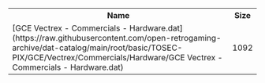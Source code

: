 <table>
<tr><th>Name</th><th>Size</th></tr>
<tr><td>
[GCE Vectrex - Commercials - Hardware.dat](https://raw.githubusercontent.com/open-retrogaming-archive/dat-catalog/main/root/basic/TOSEC-PIX/GCE/Vectrex/Commercials/Hardware/GCE Vectrex - Commercials - Hardware.dat)
</td><td>1092</td></tr>
</table>
